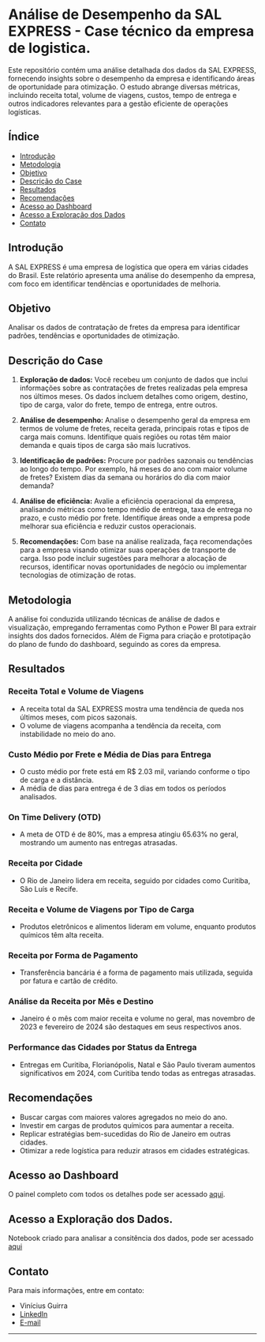 # Análise de Desempenho da SAL EXPRESS - Case técnico da empresa de logistica.

Este repositório contém uma análise detalhada dos dados da SAL EXPRESS, fornecendo insights sobre o desempenho da empresa e identificando áreas de oportunidade para otimização. O estudo abrange diversas métricas, incluindo receita total, volume de viagens, custos, tempo de entrega e outros indicadores relevantes para a gestão eficiente de operações logísticas.

## Índice

- [Introdução](#introdução)
- [Metodologia](#metodologia)
- [Objetivo](#objetivo)
- [Descrição do Case](#descrição-do-case)
- [Resultados](#resultados)
- [Recomendações](#recomendações)
- [Acesso ao Dashboard](#acesso-ao-dashboard)
- [Acesso a Exploração dos Dados](#Acesso-a-Análise-dos-Dados)
- [Contato](#contato)

## Introdução

A SAL EXPRESS é uma empresa de logística que opera em várias cidades do Brasil. Este relatório apresenta uma análise do desempenho da empresa, com foco em identificar tendências e oportunidades de melhoria.

## Objetivo

Analisar os dados de contratação de fretes da empresa para identificar padrões, tendências e oportunidades de otimização.

## Descrição do Case

1. **Exploração de dados:** Você recebeu um conjunto de dados que inclui informações sobre as contratações de fretes realizadas pela empresa nos últimos meses. Os dados incluem detalhes como origem, destino, tipo de carga, valor do frete, tempo de entrega, entre outros.

2. **Análise de desempenho:** Analise o desempenho geral da empresa em termos de volume de fretes, receita gerada, principais rotas e tipos de carga mais comuns. Identifique quais regiões ou rotas têm maior demanda e quais tipos de carga são mais lucrativos.

3. **Identificação de padrões:** Procure por padrões sazonais ou tendências ao longo do tempo. Por exemplo, há meses do ano com maior volume de fretes? Existem dias da semana ou horários do dia com maior demanda?

4. **Análise de eficiência:** Avalie a eficiência operacional da empresa, analisando métricas como tempo médio de entrega, taxa de entrega no prazo, e custo médio por frete. Identifique áreas onde a empresa pode melhorar sua eficiência e reduzir custos operacionais.

5. **Recomendações:** Com base na análise realizada, faça recomendações para a empresa visando otimizar suas operações de transporte de carga. Isso pode incluir sugestões para melhorar a alocação de recursos, identificar novas oportunidades de negócio ou implementar tecnologias de otimização de rotas.

## Metodologia

A análise foi conduzida utilizando técnicas de análise de dados e visualização, empregando ferramentas como Python e Power BI para extrair insights dos dados fornecidos. Além de Figma para criação e prototipação do plano de fundo do dashboard, seguindo as cores da empresa. 

## Resultados

### Receita Total e Volume de Viagens

- A receita total da SAL EXPRESS mostra uma tendência de queda nos últimos meses, com picos sazonais.
- O volume de viagens acompanha a tendência da receita, com instabilidade no meio do ano.

### Custo Médio por Frete e Média de Dias para Entrega

- O custo médio por frete está em R$ 2.03 mil, variando conforme o tipo de carga e a distância.
- A média de dias para entrega é de 3 dias em todos os períodos analisados.

### On Time Delivery (OTD)

- A meta de OTD é de 80%, mas a empresa atingiu 65.63% no geral, mostrando um aumento nas entregas atrasadas.

### Receita por Cidade

- O Rio de Janeiro lidera em receita, seguido por cidades como Curitiba, São Luís e Recife.

### Receita e Volume de Viagens por Tipo de Carga

- Produtos eletrônicos e alimentos lideram em volume, enquanto produtos químicos têm alta receita.

### Receita por Forma de Pagamento

- Transferência bancária é a forma de pagamento mais utilizada, seguida por fatura e cartão de crédito.

### Análise da Receita por Mês e Destino

- Janeiro é o mês com maior receita e volume no geral, mas novembro de 2023 e fevereiro de 2024 são destaques em seus respectivos anos.

### Performance das Cidades por Status da Entrega

- Entregas em Curitiba, Florianópolis, Natal e São Paulo tiveram aumentos significativos em 2024, com Curitiba tendo todas as entregas atrasadas.

## Recomendações

- Buscar cargas com maiores valores agregados no meio do ano.
- Investir em cargas de produtos químicos para aumentar a receita.
- Replicar estratégias bem-sucedidas do Rio de Janeiro em outras cidades.
- Otimizar a rede logística para reduzir atrasos em cidades estratégicas.

## Acesso ao Dashboard

O painel completo com todos os detalhes pode ser acessado [aqui](https://app.powerbi.com/view?r=eyJrIjoiZWQ2MmM2ZDItNzQ2Ny00MjE0LTk0ZDctM2RlZTQyNDRkM2YxIiwidCI6ImIxMzMxYjcyLWNmM2UtNDIyMy04ZDYwLTg0OTc1OTQwYTk4MSJ9).

## Acesso a Exploração dos Dados. 

Notebook criado para analisar a consitência dos dados, pode ser acessado [aqui](https://github.com/viniciusguirra/DashlogisticaSalExpress/blob/main/Sal_express.ipynb)

## Contato

Para mais informações, entre em contato:

- Vinícius Guirra
- [LinkedIn](https://www.linkedin.com/in/viniciusguirraanalistadedados/)
- [E-mail](viguirra@gmail.com)

---

